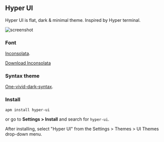 ## Hyper UI

Hyper UI is flat, dark & minimal theme. Inspired by Hyper terminal.

![screenshot](https://i.imgsafe.org/90d310c082.png)

### Font
[Inconsolata](https://https://fonts.google.com/specimen/Inconsolata).

[Download Inconsolata](https://fonts.google.com/download?family=Inconsolata)

### Syntax theme
[One-vivid-dark-syntax](https://atom.io/themes/one-dark-vivid-syntax).

### Install

```
apm install hyper-ui
```

or go to __Settings > Install__ and search for `hyper-ui`.

After installing, select "Hyper UI" from the Settings > Themes > UI Themes drop-down menu.
